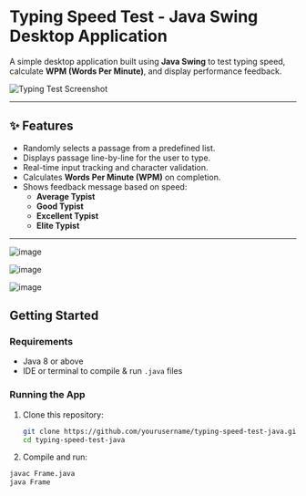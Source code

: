# Typing Speed Test - Java Swing Desktop Application

A simple desktop application built using **Java Swing** to test typing speed, calculate **WPM (Words Per Minute)**, and display performance feedback.

![Typing Test Screenshot](https://via.placeholder.com/800x400?text=Typing+Test+Screenshot) <!-- Replace this with your actual screenshot if available -->

---

## ✨ Features

- Randomly selects a passage from a predefined list.
- Displays passage line-by-line for the user to type.
- Real-time input tracking and character validation.
- Calculates **Words Per Minute (WPM)** on completion.
- Shows feedback message based on speed:
  - **Average Typist**
  - **Good Typist**
  - **Excellent Typist**
  - **Elite Typist**

---
![image](https://github.com/user-attachments/assets/d31cf2c1-1dd4-41a8-b118-20ed367d363c)

![image](https://github.com/user-attachments/assets/99d04faf-5227-464d-add1-f33de0ab3b42)

![image](https://github.com/user-attachments/assets/e35b606f-316b-493e-9f77-4bffb7b12894)



 ## Getting Started

### Requirements
- Java 8 or above
- IDE or terminal to compile & run `.java` files

### Running the App

1. Clone this repository:
   ```bash
   git clone https://github.com/yourusername/typing-speed-test-java.git
   cd typing-speed-test-java
2. Compile and run:
 ```bash
javac Frame.java
java Frame


